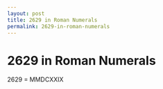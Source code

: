 ```yaml
---
layout: post
title: 2629 in Roman Numerals
permalink: 2629-in-roman-numerals
---
```


# 2629 in Roman Numerals

2629 = MMDCXXIX
